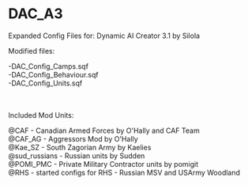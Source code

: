 DAC_A3
======


Expanded Config Files for:
Dynamic AI Creator 3.1 by Silola

Modified files:<br>

-DAC_Config_Camps.sqf<br>
-DAC_Config_Behaviour.sqf<br>
-DAC_Config_Units.sqf<br>
<br><br>

Included Mod Units:<br>

@CAF - Canadian Armed Forces by O'Hally and CAF Team<br>
@CAF_AG - Aggressors Mod by O'Hally<br>
@Kae_SZ - South Zagorian Army by Kaelies<br>
@sud_russians - Russian units by Sudden<br>
@POMI_PMC - Private Military Contractor units by pomigit<br>
@RHS - started configs for RHS - Russian MSV and USArmy Woodland<br>
